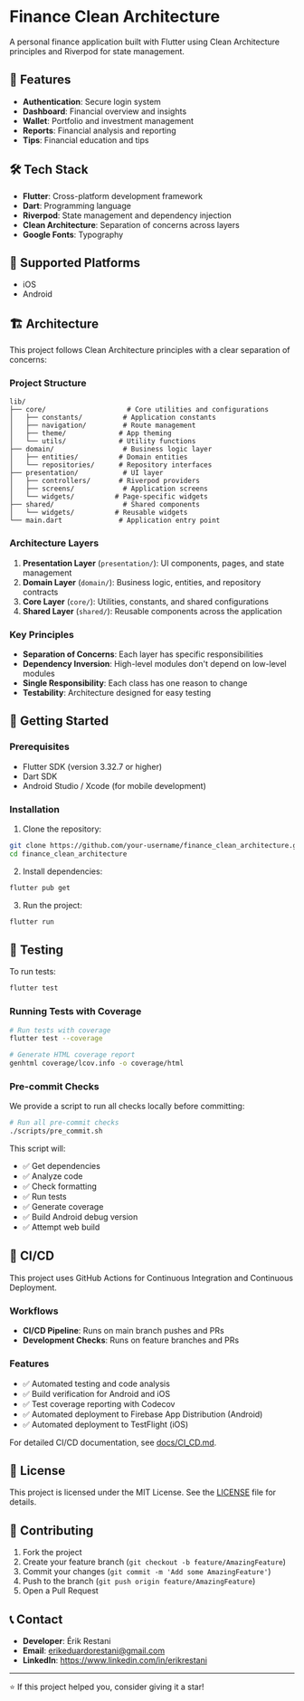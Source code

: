 # Finance Clean Architecture

A personal finance application built with Flutter using Clean Architecture principles and Riverpod for state management.

## 🚀 Features

- **Authentication**: Secure login system
- **Dashboard**: Financial overview and insights
- **Wallet**: Portfolio and investment management
- **Reports**: Financial analysis and reporting
- **Tips**: Financial education and tips

## 🛠️ Tech Stack

- **Flutter**: Cross-platform development framework
- **Dart**: Programming language
- **Riverpod**: State management and dependency injection
- **Clean Architecture**: Separation of concerns across layers
- **Google Fonts**: Typography

## 📱 Supported Platforms

- iOS
- Android

## 🏗️ Architecture

This project follows Clean Architecture principles with a clear separation of concerns:

### Project Structure

```
lib/
├── core/                    # Core utilities and configurations
│   ├── constants/          # Application constants
│   ├── navigation/         # Route management
│   ├── theme/             # App theming
│   └── utils/             # Utility functions
├── domain/                 # Business logic layer
│   ├── entities/          # Domain entities
│   └── repositories/      # Repository interfaces
├── presentation/           # UI layer
│   ├── controllers/       # Riverpod providers
│   ├── screens/            # Application screens
│   └── widgets/          # Page-specific widgets
├── shared/                 # Shared components
│   └── widgets/          # Reusable widgets
└── main.dart              # Application entry point
```

### Architecture Layers

1. **Presentation Layer** (`presentation/`): UI components, pages, and state management
2. **Domain Layer** (`domain/`): Business logic, entities, and repository contracts
3. **Core Layer** (`core/`): Utilities, constants, and shared configurations
4. **Shared Layer** (`shared/`): Reusable components across the application

### Key Principles

- **Separation of Concerns**: Each layer has specific responsibilities
- **Dependency Inversion**: High-level modules don't depend on low-level modules
- **Single Responsibility**: Each class has one reason to change
- **Testability**: Architecture designed for easy testing

## 🚀 Getting Started

### Prerequisites

- Flutter SDK (version 3.32.7 or higher)
- Dart SDK
- Android Studio / Xcode (for mobile development)

### Installation

1. Clone the repository:
```bash
git clone https://github.com/your-username/finance_clean_architecture.git
cd finance_clean_architecture
```

2. Install dependencies:
```bash
flutter pub get
```

3. Run the project:
```bash
flutter run
```

## 🧪 Testing

To run tests:

```bash
flutter test
```

### Running Tests with Coverage

```bash
# Run tests with coverage
flutter test --coverage

# Generate HTML coverage report
genhtml coverage/lcov.info -o coverage/html
```

### Pre-commit Checks

We provide a script to run all checks locally before committing:

```bash
# Run all pre-commit checks
./scripts/pre_commit.sh
```

This script will:
- ✅ Get dependencies
- ✅ Analyze code
- ✅ Check formatting
- ✅ Run tests
- ✅ Generate coverage
- ✅ Build Android debug version
- ✅ Attempt web build

## 🚀 CI/CD

This project uses GitHub Actions for Continuous Integration and Continuous Deployment.

### Workflows

- **CI/CD Pipeline**: Runs on main branch pushes and PRs
- **Development Checks**: Runs on feature branches and PRs

### Features

- ✅ Automated testing and code analysis
- ✅ Build verification for Android and iOS
- ✅ Test coverage reporting with Codecov
- ✅ Automated deployment to Firebase App Distribution (Android)
- ✅ Automated deployment to TestFlight (iOS)

For detailed CI/CD documentation, see [docs/CI_CD.md](docs/CI_CD.md).

## 📄 License

This project is licensed under the MIT License. See the [LICENSE](LICENSE) file for details.

## 🤝 Contributing

1. Fork the project
2. Create your feature branch (`git checkout -b feature/AmazingFeature`)
3. Commit your changes (`git commit -m 'Add some AmazingFeature'`)
4. Push to the branch (`git push origin feature/AmazingFeature`)
5. Open a Pull Request

## 📞 Contact

- **Developer**: Érik Restani
- **Email**: erikeduardorestani@gmail.com
- **LinkedIn**: https://www.linkedin.com/in/erikrestani

---

⭐ If this project helped you, consider giving it a star!
